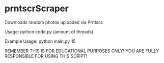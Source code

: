 # prntscrScraper
Downloads random photos uploaded via Prntscr.

Usage:
python code.py (amount of threads)

Example Usage:
python main.py 15

REMEMBER THIS IS FOR EDUCATIONAL PURPOSES ONLY! YOU ARE FULLY RESPONSIBLE FOR USING THIS SCRIPT!
